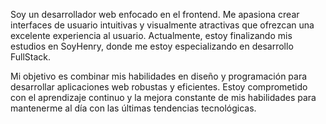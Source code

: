 Soy un desarrollador web enfocado en el frontend. Me apasiona crear interfaces de usuario intuitivas y visualmente atractivas que ofrezcan una excelente experiencia al usuario. Actualmente, estoy finalizando mis estudios en SoyHenry, donde me estoy especializando en desarrollo FullStack.

Mi objetivo es combinar mis habilidades en diseño y programación para desarrollar aplicaciones web robustas y eficientes. Estoy comprometido con el aprendizaje continuo y la mejora constante de mis habilidades para mantenerme al día con las últimas tendencias tecnológicas.
